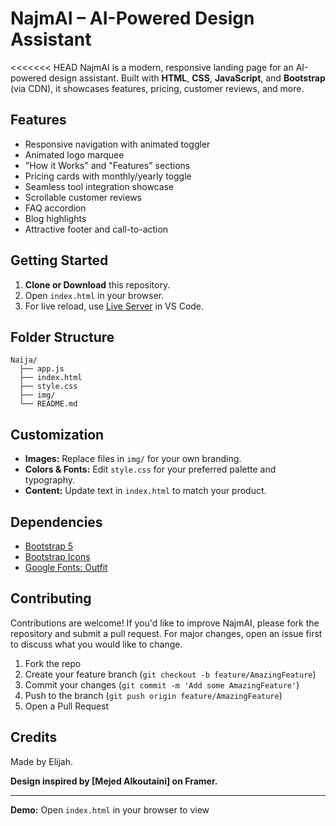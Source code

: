 # NajmAI – AI-Powered Design Assistant

<<<<<<< HEAD
NajmAI is a modern, responsive landing page for an AI-powered design assistant. Built with **HTML**, **CSS**, **JavaScript**, and **Bootstrap** (via CDN), it showcases features, pricing, customer reviews, and more.

## Features

- Responsive navigation with animated toggler
- Animated logo marquee
- "How it Works" and "Features" sections
- Pricing cards with monthly/yearly toggle
- Seamless tool integration showcase
- Scrollable customer reviews
- FAQ accordion
- Blog highlights
- Attractive footer and call-to-action

## Getting Started

1. **Clone or Download** this repository.
2. Open `index.html` in your browser.
3. For live reload, use [Live Server](https://marketplace.visualstudio.com/items?itemName=ritwickdey.LiveServer) in VS Code.

## Folder Structure

```
Naija/
  ├── app.js
  ├── index.html
  ├── style.css
  ├── img/
  └── README.md
```

## Customization

- **Images:** Replace files in `img/` for your own branding.
- **Colors & Fonts:** Edit `style.css` for your preferred palette and typography.
- **Content:** Update text in `index.html` to match your product.

## Dependencies

- [Bootstrap 5](https://getbootstrap.com/)
- [Bootstrap Icons](https://icons.getbootstrap.com/)
- [Google Fonts: Outfit](https://fonts.google.com/specimen/Outfit)

## Contributing

Contributions are welcome! If you'd like to improve NajmAI, please fork the repository and submit a pull request. For major changes, open an issue first to discuss what you would like to change.

1. Fork the repo
2. Create your feature branch (`git checkout -b feature/AmazingFeature`)
3. Commit your changes (`git commit -m 'Add some AmazingFeature'`)
4. Push to the branch (`git push origin feature/AmazingFeature`)
5. Open a Pull Request

## Credits

Made by Elijah.

**Design inspired by [Mejed Alkoutaini] on Framer.**

---

**Demo:** Open `index.html` in your browser to view
 
